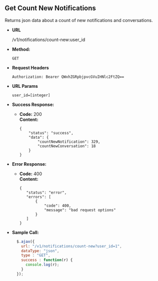 **Get Count New Notifications**
----
  Returns json data about a count of new notifications and conversations.

* **URL**

  /v1/notifications/count-new:user_id

* **Method:**

  `GET`

*  **Request Headers**

    `Authorization: Bearer QWxhZGRpbjpvcGVuIHNlc2FtZQ==`
    
*  **URL Params**

    `user_id=[integer]`

* **Success Response:**

  * **Code:** 200 <br />
    **Content:** 
    
    ```
    {
        "status": "success",
        "data": {
            "countNewNotification": 329,
            "countNewConversation": 18
        }
    }
    ```
 
* **Error Response:**

  * **Code:** 400 <br />
    **Content:** 
    
    ```
    {
       "status": "error",
       "errors": [
           {
               "code": 400,
               "message": "bad request options"
           }
       ]
    }
    ```

* **Sample Call:**

  ```javascript
    $.ajax({
      url: "/v1/notifications/count-new?user_id=1",
      dataType: "json",
      type : "GET",
      success : function(r) {
        console.log(r);
      }
    });
  ```